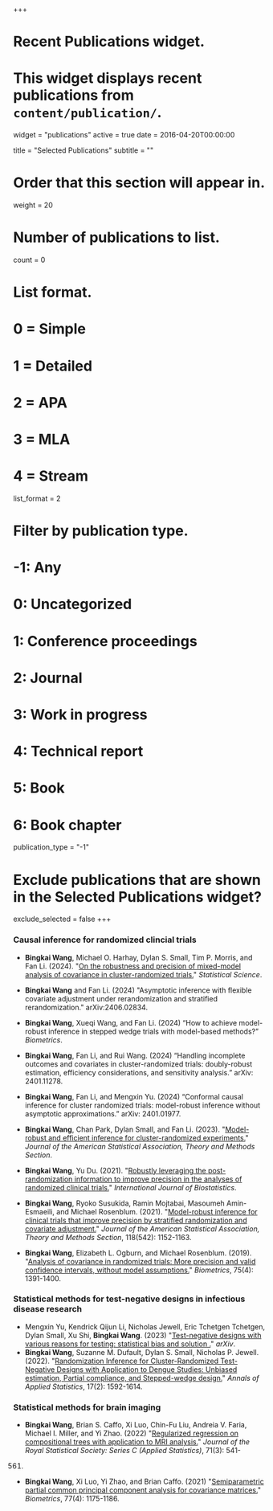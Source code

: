 +++
# Recent Publications widget.
# This widget displays recent publications from `content/publication/`.
widget = "publications"
active = true
date = 2016-04-20T00:00:00

title = "Selected Publications"
subtitle = ""

# Order that this section will appear in.
weight = 20

# Number of publications to list.
count = 0

# List format.
#   0 = Simple
#   1 = Detailed
#   2 = APA
#   3 = MLA
#   4 = Stream
list_format = 2

# Filter by publication type.
# -1: Any
#  0: Uncategorized
#  1: Conference proceedings
#  2: Journal
#  3: Work in progress
#  4: Technical report
#  5: Book
#  6: Book chapter
publication_type = "-1"

# Exclude publications that are shown in the Selected Publications widget?
exclude_selected = false
+++


### Causal inference for randomized clincial trials

- **Bingkai Wang**, Michael O. Harhay, Dylan S. Small, Tim P. Morris, and Fan Li. (2024). "[On the robustness and precision of mixed-model analysis of covariance in cluster-randomized trials.](https://arxiv.org/abs/2112.00832)"  *Statistical Science*.

- **Bingkai Wang** and Fan Li. (2024) "Asymptotic inference with flexible covariate adjustment under rerandomization and stratified rerandomization." arXiv:2406.02834.

- **Bingkai Wang**, Xueqi Wang, and Fan Li. (2024) “How to achieve model-robust inference in stepped wedge trials with model-based methods?” *Biometrics*. 

- **Bingkai Wang**, Fan Li, and Rui Wang. (2024) “Handling incomplete outcomes and covariates in cluster-randomized trials: doubly-robust estimation, efficiency considerations, and sensitivity analysis.” arXiv: 2401.11278. 

- **Bingkai Wang**, Fan Li, and Mengxin Yu. (2024) “Conformal causal inference for cluster randomized trials: model-robust inference without asymptotic approximations.” arXiv: 2401.01977. 

- **Bingkai Wang**, Chan Park, Dylan Small, and Fan Li. (2023). "[Model-robust and efficient inference for cluster-randomized experiments.](https://doi.org/10.1080/01621459.2023.2289693)" *Journal of the American Statistical Association, Theory and Methods Section*. 

- **Bingkai Wang**, Yu Du. (2021). "[Robustly leveraging the post-randomization information to improve precision in the analyses of randomized clinical trials.](https://arxiv.org/abs/2110.09645)" *International Journal of Biostatistics*.

- **Bingkai Wang**, Ryoko Susukida, Ramin Mojtabai, Masoumeh Amin-Esmaeili, and Michael Rosenblum. (2021). "[Model-robust inference for clinical trials that improve precision by stratified randomization and covariate adjustment.](https://doi.org/10.1080/01621459.2021.1981338)" *Journal of the American Statistical Association, Theory and Methods Section*, 118(542): 1152-1163.
- **Bingkai Wang**, Elizabeth L. Ogburn, and Michael Rosenblum. (2019). "[Analysis of covariance in randomized trials: More precision and valid confidence intervals, without model assumptions.](https://onlinelibrary.wiley.com/doi/abs/10.1111/biom.13062)" *Biometrics*, 75(4): 1391-1400. 


### Statistical methods for test-negative designs in infectious disease research
- Mengxin Yu, Kendrick Qijun Li, Nicholas Jewell, Eric Tchetgen Tchetgen, Dylan Small, Xu Shi, **Bingkai Wang**. (2023) "[Test-negative designs with various reasons for testing: statistical bias and solution
.](https://arxiv.org/abs/2312.03967)"  *arXiv*.
- **Bingkai Wang**, Suzanne M. Dufault, Dylan S. Small, Nicholas P. Jewell. (2022). "[Randomization Inference for Cluster-Randomized Test-Negative Designs with Application to Dengue Studies: Unbiased estimation, Partial compliance, and Stepped-wedge design.](https://arxiv.org/abs/2202.03379)" *Annals of Applied Statistics*, 17(2): 1592-1614.

### Statistical methods for brain imaging
- **Bingkai Wang**, Brian S. Caffo, Xi Luo, Chin-Fu Liu, Andreia V. Faria, Michael I. Miller, and Yi Zhao. (2022) "[Regularized regression on compositional trees with application to MRI analysis.](https://doi.org/10.1111/rssc.12545
)" *Journal of the Royal Statistical Society: Series C (Applied Statistics)*, 71(3): 541-
561.
- **Bingkai Wang**, Xi Luo, Yi Zhao, and Brian Caffo. (2021) "[Semiparametric partial common principal component analysis for covariance matrices.](https://onlinelibrary.wiley.com/doi/abs/10.1111/biom.13369)" *Biometrics*, 77(4): 1175-1186.

